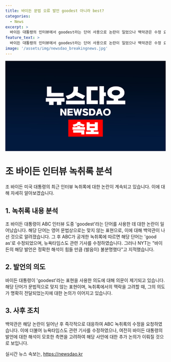 ```yaml
---
title: 바이든 문법 오류 발언 goodest 아니라 best?
categories:
  - News
excerpt: >
  바이든 대통령의 인터뷰에서 goodest라는 단어 사용으로 논란이 일었으나 백악관은 수정 요청했고, 언급된 부분은 good as로 수정됐다. 그러나 NYT는 발언이 불분명하다 지적하며 논란은 계속되고 있다. 바이든 대통령의 발언은 지난 TV 토론에서의 발언과 함께 인지력 저하 우려를 증폭시키고 있다. ABC 녹취록을 공개한 뒤 백악관의 수정에도 불구하고 NYT는 여전히 의문을 제기하고 있다.
feature_text: >
  바이든 대통령의 인터뷰에서 goodest라는 단어 사용으로 논란이 일었으나 백악관은 수정 요청했고, 언급된 부분은 good as로 수정됐다. 그러나 NYT는 발언이 불분명하다 지적하며 논란은 계속되고 있다. 바이든 대통령의 발언은 지난 TV 토론에서의 발언과 함께 인지력 저하 우려를 증폭시키고 있다. ABC 녹취록을 공개한 뒤 백악관의 수정에도 불구하고 NYT는 여전히 의문을 제기하고 있다.
image: '/assets/img/newsdao_breakingnews.jpg'
---
```


<p><img src="/assets/img/newsdao_breakingnews.jpg" alt="pcversion 속보" /></p>

<h1>조 바이든 인터뷰 녹취록 분석</h1>

<p>조 바이든 미국 대통령의 최근 인터뷰 녹취록에 대한 논란이 계속되고 있습니다. 이에 대해 자세히 알아보겠습니다.</p>

<h2 data-ke-size="size26">1. 녹취록 내용 분석</h2>

<p>조 바이든 대통령이 ABC 인터뷰 도중 'goodest'라는 단어를 사용한 데 대한 논란이 일어났습니다. 해당 단어는 영어 문법상으로는 맞지 않는 표현으로, 이에 대해 백악관이 나선 것으로 알려졌습니다. 그 후 ABC가 공개한 녹취록에 따르면 해당 단어는 'good as'로 수정되었으며, 뉴욕타임스도 관련 기사를 수정하였습니다. 그러나 NYT는 "바이든의 해당 발언은 정확한 해석이 힘들 만큼 (발음이) 불분명했다"고 지적했습니다.</p>

<h2 data-ke-size="size26">2. 발언의 의도</h2>

<p>바이든 대통령이 'goodest'라는 표현을 사용한 의도에 대해 의문이 제기되고 있습니다. 해당 단어가 문법적으로 맞지 않는 표현이며, 녹취록에서의 맥락을 고려할 때, 그의 의도가 명확히 전달되었는지에 대한 논의가 이어지고 있습니다.</p>

<h2 data-ke-size="size26">3. 사후 조치</h2>

<p>백악관은 해당 논란이 일어난 후 즉각적으로 대응하여 ABC 녹취록의 수정을 요청하였습니다. 이에 더불어 뉴욕타임스도 관련 기사를 수정하였으나, 여전히 바이든 대통령의 발언에 대한 해석이 모호한 측면을 고려하여 해당 사안에 대한 추가 논의가 이뤄질 것으로 보입니다.</p>
실시간 뉴스 속보는, <a href="https://newsdao.kr" rel="dofollow">https://newsdao.kr</a>


